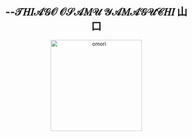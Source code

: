 <h1 align="center">--𝒯𝐻𝐼𝒜𝒢𝒪 𝒪𝒮𝒜𝑀𝒰 𝒴𝒜𝑀𝒜𝒢𝒰𝒞𝐻𝐼 山口</h1>
<p align="center">
  <img width="250px" height="250px" alt="omori" src=https://c.tenor.com/m201Wz6VUBUAAAAi/omori-discord_plays_omori.gif>
<p align="center">
